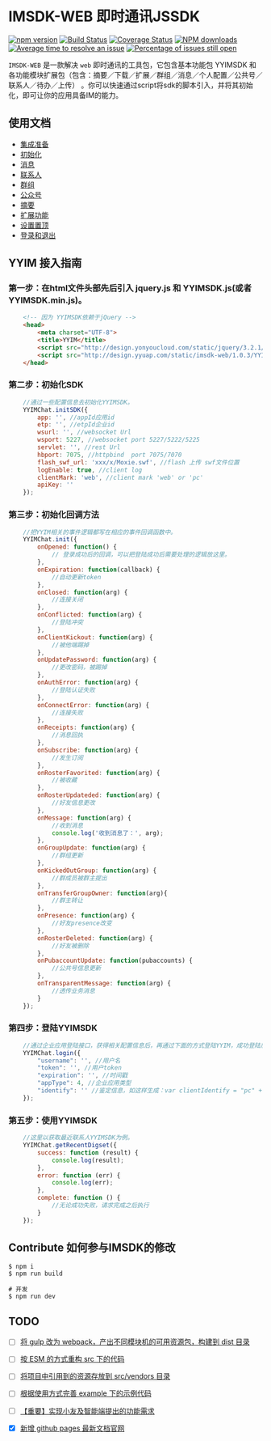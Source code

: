 
# IMSDK-WEB 即时通讯JSSDK


[![npm version](https://img.shields.io/npm/v/yyimsdk.svg)](https://www.npmjs.com/package/yyimsdk)
[![Build Status](https://img.shields.io/travis/iuap-design/YYIMSDK/master.svg)](https://travis-ci.org/iuap-design/YYIMSDK)
[![Coverage Status](https://coveralls.io/repos/github/iuap-design/YYIMSDK/badge.svg?branch=master)](https://coveralls.io/github/iuap-design/YYIMSDK?branch=master)
[![NPM downloads](http://img.shields.io/npm/dm/YYIMSDK.svg?style=flat)](https://npmjs.org/package/yyimsdk)
[![Average time to resolve an issue](http://isitmaintained.com/badge/resolution/iuap-design/YYIMSDK.svg)](http://isitmaintained.com/project/iuap-design/YYIMSDK "Average time to resolve an issue")
[![Percentage of issues still open](http://isitmaintained.com/badge/open/iuap-design/YYIMSDK.svg)](http://isitmaintained.com/project/iuap-design/YYIMSDK "Percentage of issues still open")

`IMSDK-WEB` 是一款解决 `web` 即时通讯的工具包，它包含基本功能包 YYIMSDK 和各功能模块扩展包（包含：摘要／下载／扩展／群组／消息／个人配置／公共号／联系人／待办／上传） 。你可以快速通过script将sdk的脚本引入，并将其初始化，即可让你的应用具备IM的能力。

## 使用文档

- [集成准备](https://iuap-design.github.io/YYIMSDK/index.html)
- [初始化](https://iuap-design.github.io/YYIMSDK/%E5%88%9D%E5%A7%8B%E5%8C%96.html)
- [消息](https://iuap-design.github.io/YYIMSDK/%E6%B6%88%E6%81%AF.html)
- [联系人](https://iuap-design.github.io/YYIMSDK/%E8%81%94%E7%B3%BB%E4%BA%BA.html)
- [群组](https://iuap-design.github.io/YYIMSDK/%E7%BE%A4%E7%BB%84.html)
- [公众号](https://iuap-design.github.io/YYIMSDK/%E5%85%AC%E4%BC%97%E5%8F%B7.html)
- [摘要](https://iuap-design.github.io/YYIMSDK/%E6%91%98%E8%A6%81.html)
- [扩展功能](https://iuap-design.github.io/YYIMSDK/%E5%85%B6%E4%BB%96.html)
- [设置置顶](https://iuap-design.github.io/YYIMSDK/profile.html)
- [登录和退出](https://iuap-design.github.io/YYIMSDK/%E7%99%BB%E9%99%86%E9%80%80%E5%87%BA.html)

## YYIM 接入指南

### 第一步：在html文件头部先后引入 jquery.js 和 YYIMSDK.js(或者YYIMSDK.min.js)。
```html
    <!-- 因为 YYIMSDK依赖于jQuery -->
    <head>
        <meta charset="UTF-8">
        <title>YYIM</title>
        <script src="http://design.yonyoucloud.com/static/jquery/3.2.1/jquery.min.js"></script>
        <script src="http://design.yyuap.com/static/imsdk-web/1.0.3/YYIMSDK.js"></script>
    </head>
```

### 第二步：初始化SDK
```js
    //通过一些配置信息去初始化YYIMSDK。
    YYIMChat.initSDK({
        app: '', //appId应用id
        etp: '', //etpId企业id
        wsurl: '', //websocket Url
        wsport: 5227, //websocket port 5227/5222/5225
        servlet: '', //rest Url
        hbport: 7075, //httpbind  port 7075/7070
        flash_swf_url: 'xxx/x/Moxie.swf', //flash 上传 swf文件位置
        logEnable: true, //client log
        clientMark: 'web', //client mark 'web' or 'pc'
        apiKey: ''
    });
```

### 第三步：初始化回调方法
```js
    //把YYIM相关的事件逻辑都写在相应的事件回调函数中。
    YYIMChat.init({
        onOpened: function() {
            // 登录成功后的回调，可以把登陆成功后需要处理的逻辑放这里。
        },
        onExpiration: function(callback) {
            //自动更新token
        },
        onClosed: function(arg) {
            //连接关闭
        },
        onConflicted: function(arg) {
            //登陆冲突
        },
        onClientKickout: function(arg) {
            //被他端踢掉
        },
        onUpdatePassword: function(arg) {
            //更改密码，被踢掉
        },
        onAuthError: function(arg) {
            //登陆认证失败
        },
        onConnectError: function(arg) {
            //连接失败
        },
        onReceipts: function(arg) {
            //消息回执
        },
        onSubscribe: function(arg) {
            //发生订阅
        },
        onRosterFavorited: function(arg) {
            //被收藏
        },
        onRosterUpdateded: function(arg) {
            //好友信息更改
        },
        onMessage: function(arg) {
            //收到消息
            console.log('收到消息了：', arg);
        },
        onGroupUpdate: function(arg) {
            //群组更新
        },
        onKickedOutGroup: function(arg) {
            //群成员被群主提出
        },
        onTransferGroupOwner: function(arg){
            //群主转让
        },
        onPresence: function(arg) {
            //好友presence改变
        },
        onRosterDeleted: function(arg) {
            //好友被删除
        },
        onPubaccountUpdate: function(pubaccounts) {
            //公共号信息更新
        },
        onTransparentMessage: function(arg) {
            //透传业务消息
        }
    });
```

### 第四步：登陆YYIMSDK
```js
    //通过企业应用登陆接口，获得相关配置信息后，再通过下面的方式登陆YYIM，成功登陆后才能正常使用YYIMSDK。
    YYIMChat.login({
        "username": '', //用户名
        "token": '', //用户token
        "expiration": '', //时间戳
        "appType": 4, //企业应用类型
        "identify": '' //鉴定信息，如这样生成：var clientIdentify = "pc" + String(new Date().getTime());
    });
```

### 第五步：使用YYIMSDK
```js
    //这里以获取最近联系人YYIMSDK为例。
    YYIMChat.getRecentDigset({
        success: function (result) {
            console.log(result);
        },
        error: function (err) {
            console.log(err);
        },
        complete: function () {
            //无论成功失败，请求完成之后执行
        }
    });
```

## Contribute 如何参与IMSDK的修改

```
$ npm i
$ npm run build
```

```
# 开发
$ npm run dev
```

## TODO

- [ ] [将 gulp 改为 webpack，产出不同模块机的可用资源包，构建到 dist 目录]()
- [ ] [按 ESM 的方式重构 src 下的代码]()
- [ ] [将项目中引用到的资源存放到 src/vendors 目录]()
- [ ] [根据使用方式完善 example 下的示例代码]()
- [ ] [【重要】实现小友及智能端提出的功能需求]()
- [x] [新增 github pages 最新文档官网]()

